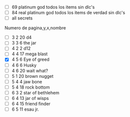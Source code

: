 - [ ] 69 platinum god todos los items sin dlc's
- [ ] 84 real platinum god todos los items de verdad sin dlc's
- [ ] all secrets

Numero de pagina,y,x,nombre
- [ ] 3 2 20 d4
- [ ] 3 3 6  the jar
- [ ] 4 2 2  d12
- [ ] 4 4 17 mega blast
- [x] 4 5 6  Eye of greed
- [ ] 4 6 6  Husky
- [ ] 4 6 20 wait what?
- [ ] 5 1 20 brown nugget
- [ ] 5 4 4  jaw bone
- [ ] 5 4 18 rock bottom
- [ ] 6 3 2  star of bethlehem
- [ ] 6 4 13 jar of wisps
- [ ] 6 4 15 friend finder
- [ ] 6 5 11 esau jr.